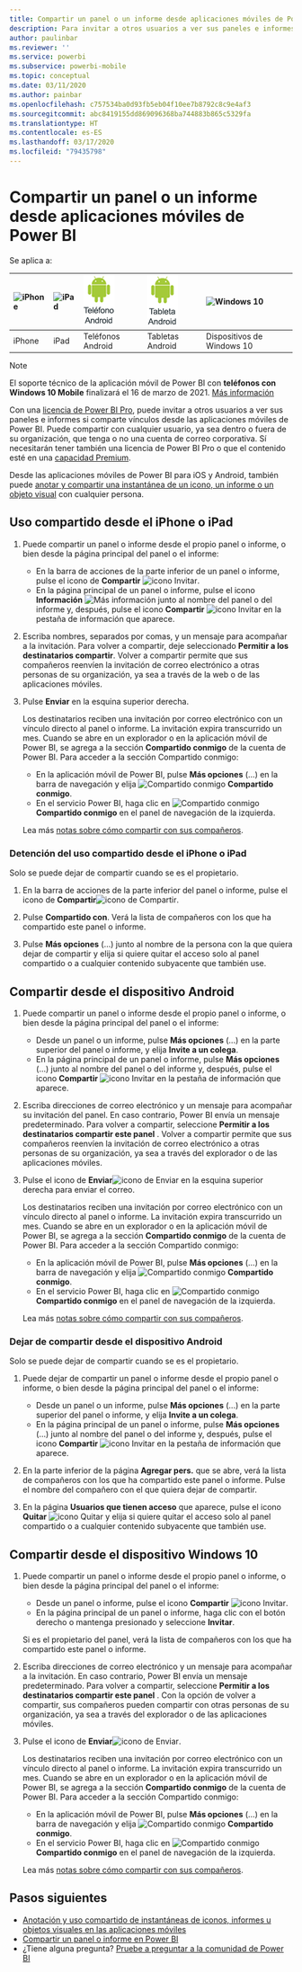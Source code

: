 ```yaml
---
title: Compartir un panel o un informe desde aplicaciones móviles de Power BI
description: Para invitar a otros usuarios a ver sus paneles e informes, comparta vínculos desde las aplicaciones móviles de Power BI. Descubra cómo hacerlo.
author: paulinbar
ms.reviewer: ''
ms.service: powerbi
ms.subservice: powerbi-mobile
ms.topic: conceptual
ms.date: 03/11/2020
ms.author: painbar
ms.openlocfilehash: c757534ba0d93fb5eb04f10ee7b8792c8c9e4af3
ms.sourcegitcommit: abc8419155dd869096368ba744883b865c5329fa
ms.translationtype: HT
ms.contentlocale: es-ES
ms.lasthandoff: 03/17/2020
ms.locfileid: "79435798"
---
```

# <a name="share-a-dashboard-or-report-from-the-power-bi-mobile-apps"></a>Compartir un panel o un informe desde aplicaciones móviles de Power BI
Se aplica a:

| ![iPhone](./media/mobile-share-dashboard-from-the-mobile-apps/iphone-logo-50-px.png) | ![iPad](./media/mobile-share-dashboard-from-the-mobile-apps/ipad-logo-50-px.png) | ![Teléfono Android](./media/mobile-share-dashboard-from-the-mobile-apps/android-phone-logo-50-px.png) | ![Tableta Android](./media/mobile-share-dashboard-from-the-mobile-apps/android-tablet-logo-50-px.png) | ![Windows 10](./media/mobile-share-dashboard-from-the-mobile-apps/win-10-logo-50-px.png) |
|:--- |:--- |:--- |:--- |:--- |
| iPhone |iPad |Teléfonos Android |Tabletas Android |Dispositivos de Windows 10 |

>[!NOTE]
>El soporte técnico de la aplicación móvil de Power BI con **teléfonos con Windows 10 Mobile** finalizará el 16 de marzo de 2021. [Más información](https://go.microsoft.com/fwlink/?linkid=2121400)

Con una [licencia de Power BI Pro](../../service-features-license-type.md), puede invitar a otros usuarios a ver sus paneles e informes si comparte vínculos desde las aplicaciones móviles de Power BI. Puede compartir con cualquier usuario, ya sea dentro o fuera de su organización, que tenga o no una cuenta de correo corporativa. Sí necesitarán tener también una licencia de Power BI Pro o que el contenido esté en una [capacidad Premium](../../service-premium-what-is.md).

Desde las aplicaciones móviles de Power BI para iOS y Android, también puede [anotar y compartir una instantánea de un icono, un informe o un objeto visual](mobile-annotate-and-share-a-tile-from-the-mobile-apps.md) con cualquier persona. 

## <a name="share-from-your-iphone-or-ipad"></a>Uso compartido desde el iPhone o iPad

1. Puede compartir un panel o informe desde el propio panel o informe, o bien desde la página principal del panel o el informe:
    *  En la barra de acciones de la parte inferior de un panel o informe, pulse el icono de **Compartir** ![icono Invitar](././media/mobile-share-dashboard-from-the-mobile-apps/power-bi-android-invite-icon-ss.png).
    *  En la página principal de un panel o informe, pulse el icono **Información** ![Más información](./media/mobile-share-dashboard-from-the-mobile-apps/power-bi-more-info-icon.png) junto al nombre del panel o del informe y, después, pulse el icono **Compartir** ![icono Invitar](./media/mobile-share-dashboard-from-the-mobile-apps/power-bi-android-invite-icon-ss.png) en la pestaña de información que aparece.
2. Escriba nombres, separados por comas, y un mensaje para acompañar a la invitación. Para volver a compartir, deje seleccionado **Permitir a los destinatarios compartir**. Volver a compartir permite que sus compañeros reenvíen la invitación de correo electrónico a otras personas de su organización, ya sea a través de la web o de las aplicaciones móviles.
3. Pulse **Enviar** en la esquina superior derecha.
   
   Los destinatarios reciben una invitación por correo electrónico con un vínculo directo al panel o informe. La invitación expira transcurrido un mes. Cuando se abre en un explorador o en la aplicación móvil de Power BI, se agrega a la sección **Compartido conmigo** de la cuenta de Power BI. Para acceder a la sección Compartido conmigo:
   
   * En la aplicación móvil de Power BI, pulse **Más opciones** (...) en la barra de navegación y elija ![Compartido conmigo](./././media/mobile-share-dashboard-from-the-mobile-apps/power-bi-shared-with-me-icon.png) **Compartido conmigo**.
   * En el servicio Power BI, haga clic en ![Compartido conmigo](./././media/mobile-share-dashboard-from-the-mobile-apps/power-bi-shared-with-me-icon.png) **Compartido conmigo** en el panel de navegación de la izquierda.
   
   Lea más [notas sobre cómo compartir con sus compañeros](../../service-share-dashboards.md).

### <a name="unshare-from-your-iphone-or-ipad"></a>Detención del uso compartido desde el iPhone o iPad
Solo se puede dejar de compartir cuando se es el propietario.

1. En la barra de acciones de la parte inferior del panel o informe, pulse el icono de **Compartir**![icono de Compartir](././media/mobile-share-dashboard-from-the-mobile-apps/power-bi-android-invite-icon-ss.png).
2. Pulse **Compartido con**. Verá la lista de compañeros con los que ha compartido este panel o informe.

3. Pulse **Más opciones** (...) junto al nombre de la persona con la que quiera dejar de compartir y elija si quiere quitar el acceso solo al panel compartido o a cualquier contenido subyacente que también use.



## <a name="share-from-your-android-device"></a>Compartir desde el dispositivo Android
1. Puede compartir un panel o informe desde el propio panel o informe, o bien desde la página principal del panel o el informe:
    *  Desde un panel o un informe, pulse **Más opciones** (...) en la parte superior del panel o informe, y elija **Invite a un colega**.
    *  En la página principal de un panel o informe, pulse **Más opciones** (...) junto al nombre del panel o del informe y, después, pulse el icono **Compartir** ![icono Invitar](./media/mobile-share-dashboard-from-the-mobile-apps/power-bi-android-invite-icon-ss.png) en la pestaña de información que aparece.
 
2. Escriba direcciones de correo electrónico y un mensaje para acompañar su invitación del panel. En caso contrario, Power BI envía un mensaje predeterminado. Para volver a compartir, seleccione **Permitir a los destinatarios compartir este panel** . Volver a compartir permite que sus compañeros reenvíen la invitación de correo electrónico a otras personas de su organización, ya sea a través del explorador o de las aplicaciones móviles.
   
3. Pulse el icono de **Enviar**![icono de Enviar](./media/mobile-share-dashboard-from-the-mobile-apps/power-bi-android-send-icon.png) en la esquina superior derecha para enviar el correo.
   
    Los destinatarios reciben una invitación por correo electrónico con un vínculo directo al panel o informe. La invitación expira transcurrido un mes. Cuando se abre en un explorador o en la aplicación móvil de Power BI, se agrega a la sección **Compartido conmigo** de la cuenta de Power BI. Para acceder a la sección Compartido conmigo:
   * En la aplicación móvil de Power BI, pulse **Más opciones** (...) en la barra de navegación y elija ![Compartido conmigo](./././media/mobile-share-dashboard-from-the-mobile-apps/power-bi-shared-with-me-icon.png) **Compartido conmigo**.
   * En el servicio Power BI, haga clic en ![Compartido conmigo](./././media/mobile-share-dashboard-from-the-mobile-apps/power-bi-shared-with-me-icon.png) **Compartido conmigo** en el panel de navegación de la izquierda.
   
   Lea más [notas sobre cómo compartir con sus compañeros](../../service-share-dashboards.md).


### <a name="unshare-from-your-android-device"></a>Dejar de compartir desde el dispositivo Android
Solo se puede dejar de compartir cuando se es el propietario.

1. Puede dejar de compartir un panel o informe desde el propio panel o informe, o bien desde la página principal del panel o el informe:
    *  Desde un panel o un informe, pulse **Más opciones** (...) en la parte superior del panel o informe, y elija **Invite a un colega**.
    *  En la página principal de un panel o informe, pulse **Más opciones** (...) junto al nombre del panel o del informe y, después, pulse el icono **Compartir** ![icono Invitar](./media/mobile-share-dashboard-from-the-mobile-apps/power-bi-android-invite-icon-ss.png) en la pestaña de información que aparece.

2. En la parte inferior de la página **Agregar pers.** que se abre, verá la lista de compañeros con los que ha compartido este panel o informe. Pulse el nombre del compañero con el que quiera dejar de compartir.
3. En la página **Usuarios que tienen acceso** que aparece, pulse el icono **Quitar** ![icono Quitar](./media/mobile-share-dashboard-from-the-mobile-apps/power-bi-android-remove-icon.png) y elija si quiere quitar el acceso solo al panel compartido o a cualquier contenido subyacente que también use.

## <a name="share-from-your-windows-10-device"></a>Compartir desde el dispositivo Windows 10

1. Puede compartir un panel o informe desde el propio panel o informe, o bien desde la página principal del panel o el informe:
    * Desde un panel o informe, pulse el icono **Compartir** ![icono Invitar](./media/mobile-share-dashboard-from-the-mobile-apps/power-bi-android-invite-icon-ss.png).
    * En la página principal de un panel o informe, haga clic con el botón derecho o mantenga presionado y seleccione **Invitar**.
   
   Si es el propietario del panel, verá la lista de compañeros con los que ha compartido este panel o informe.

2. Escriba direcciones de correo electrónico y un mensaje para acompañar a la invitación. En caso contrario, Power BI envía un mensaje predeterminado. Para volver a compartir, seleccione **Permitir a los destinatarios compartir este panel** . Con la opción de volver a compartir, sus compañeros pueden compartir con otras personas de su organización, ya sea a través del explorador o de las aplicaciones móviles.
   
3. Pulse el icono de **Enviar**![icono de Enviar](./media/mobile-share-dashboard-from-the-mobile-apps/pbi_win10ph_sendicon.png).
   
    Los destinatarios reciben una invitación por correo electrónico con un vínculo directo al panel o informe. La invitación expira transcurrido un mes. Cuando se abre en un explorador o en la aplicación móvil de Power BI, se agrega a la sección **Compartido conmigo** de la cuenta de Power BI. Para acceder a la sección Compartido conmigo:
   
   * En la aplicación móvil de Power BI, pulse **Más opciones** (...) en la barra de navegación y elija ![Compartido conmigo](./././media/mobile-share-dashboard-from-the-mobile-apps/power-bi-shared-with-me-icon.png) **Compartido conmigo**.
   * En el servicio Power BI, haga clic en ![Compartido conmigo](./././media/mobile-share-dashboard-from-the-mobile-apps/power-bi-shared-with-me-icon.png) **Compartido conmigo** en el panel de navegación de la izquierda.
   
   Lea más [notas sobre cómo compartir con sus compañeros](../../service-share-dashboards.md).

## <a name="next-steps"></a>Pasos siguientes
* [Anotación y uso compartido de instantáneas de iconos, informes u objetos visuales en las aplicaciones móviles](mobile-annotate-and-share-a-tile-from-the-mobile-apps.md)
* [Compartir un panel o informe en Power BI](../../service-share-dashboards.md)
* ¿Tiene alguna pregunta? [Pruebe a preguntar a la comunidad de Power BI](https://community.powerbi.com/)

